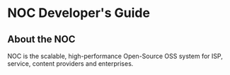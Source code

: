 # NOC Developer's Guide

## About the NOC

NOC is the scalable, high-performance Open-Source OSS system for ISP,
service, content providers and enterprises.
